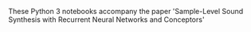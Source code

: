 These Python 3 notebooks accompany the paper 'Sample-Level Sound Synthesis with Recurrent Neural Networks and Conceptors'



